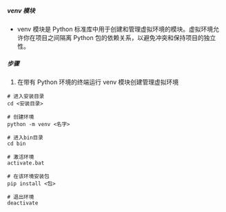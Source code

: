 ##### venv 模块
- venv 模块是 Python 标准库中用于创建和管理虚拟环境的模块。虚拟环境允许你在项目之间隔离 Python 包的依赖关系，以避免冲突和保持项目的独立性。
##### 步骤
1. 在带有 Python 环境的终端运行 venv 模块创建管理虚拟环境
```shell
# 进入安装目录
cd <安装目录>

# 创建环境
python -m venv <名字>

# 进入bin目录
cd bin

# 激活环境
activate.bat

# 在该环境安装包
pip install <包>

# 退出环境
deactivate
```
